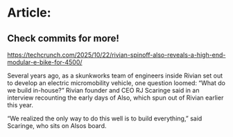 # Article:

## Check commits for more!
https://techcrunch.com/2025/10/22/rivian-spinoff-also-reveals-a-high-end-modular-e-bike-for-4500/

Several years ago, as a skunkworks team of engineers inside Rivian set out to develop an electric micromobility vehicle, one question loomed: &#8220;What do we build in-house?&#8221; Rivian founder and CEO RJ Scaringe said in an interview recounting the early days of Also, which spun out of Rivian earlier this year.

&#8220;We realized the only way to do this well is to build everything,&#8221; said Scaringe, who sits on Alsos board.
